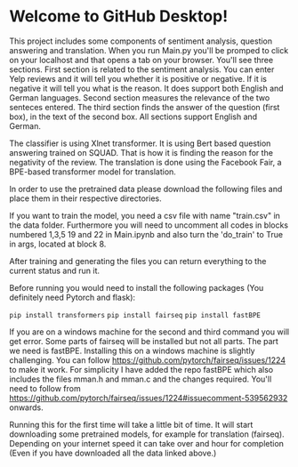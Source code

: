 # Welcome to GitHub Desktop!

This project includes some components of sentiment analysis, question answering and translation. When you run Main.py you'll be promped to click on your localhost and that opens a tab on your browser. You'll see three sections.
First section is related to the sentiment analysis. You can enter Yelp reviews and it will tell you whether it is positive or negative. If it is negative it will tell you what is the reason. It does support both English and German languages.
Second section measures the relevance of the two senteces entered. The third section finds the answer of the question (first box), in the text of the second box. All sections support English and German. 

The classifier is using Xlnet transformer. It is using Bert based question answering trained on SQUAD. That is how it is finding the reason for the negativity of the review. The translation is done using the Facebook Fair, a BPE-based transformer model for translation.

In order to use the pretrained data please download the following files and place them in their respective directories.

If you want to train the model, you need a csv file with name "train.csv" in the data folder. Furthermore you will need to uncomment all codes in blocks numbered 1,3,5 19 and 22 in Main.ipynb and also turn the 'do_train' to True in args, located at block 8.

After training and generating the files you can return everything to the current status and run it.




Before running you would need to install the following packages (You definitely need Pytorch and flask):

`pip install transformers`
`pip install fairseq`
`pip install fastBPE`

If you are on a windows machine for the second and third command you will get error. Some parts of fairseq will be installed but not all parts. The part we need is fastBPE. Installing this on a windows machine is slightly challenging. You can follow <https://github.com/pytorch/fairseq/issues/1224> to make it work. For simplicity I have added the repo fastBPE which also includes the files mman.h and mman.c and the changes required. You'll need to follow from <https://github.com/pytorch/fairseq/issues/1224#issuecomment-539562932> onwards.

Running this for the first time will take a little bit of time. It will start downloading some pretrained models, for example for translation (fairseq). Depending on your internet speed it can take over and hour for completion (Even if you have downloaded all the data linked above.)




